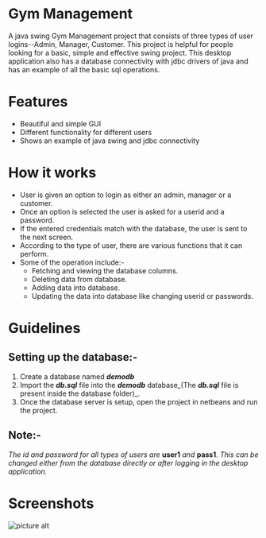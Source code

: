 # Gym Management
A java swing Gym Management project that consists of three types of user logins--Admin, Manager, Customer.
This project is helpful for people looking for a basic, simple and effective swing project.
This desktop application also has a database connectivity with jdbc drivers of java and has an example of all the basic sql operations.
# Features
* Beautiful and simple GUI
* Different functionality for different users
* Shows an example of java swing and jdbc connectivity

# How it works
* User is given an option to login as either an admin, manager or a customer.
* Once an option is selected the user is asked for a userid and a password.
* If the entered credentials match with the database, the user is sent to the next screen.
* According to the type of user, there are various functions that it can perform.
* Some of the operation include:-
    * Fetching and viewing the database columns.
    * Deleting data from database.
    * Adding data into database.
    * Updating the data into database like changing userid or passwords.
  
# Guidelines
## Setting up the database:-
1. Create a database named **_demodb_**
2. Import the **_db.sql_** file into the **_demodb_** database_(The **_db.sql_** file is present inside the database folder)_.
3. Once the database server is setup, open the project in netbeans and run the project.
## Note:-
_The id and password for all types of users are_ **user1** _and_ **pass1**. _This can be changed either from the database directly or after logging in the desktop application._
# Screenshots
![picture alt](https://drive.google.com/open?id=1mf5Mb36S_2mm57fUQPQRWM6XWYvIoswI)
